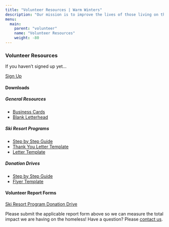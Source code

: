 ```yaml
---
title: "Volunteer Resources | Warm Winters"
description: "Our mission is to improve the lives of those living on the streets through the power of youth."
menu:
  main:
    parent: "volunteer"
    name: "Volunteer Resources"
    weight: -80
---
```


<h3>Volunteer Resources</h3>

<p class="intro-text">If you haven&rsquo;t signed up yet&hellip;</p>

<div class="inline-buttons">
  <a class="button button-accent" href="/volunteer/">Sign Up</a>
</div>

<h4>Downloads</h4>

<div class="downloads">
  <div>
    <h5>General Resources</h5>
    <div class="link-list-simple">
      <ul>
        <li><a href="/pdf/business-cards.pdf" target="_blank">Business Cards <i data-feather="external-link"></i></a></li>
        <li><a href="/pdf/letterhead.pdf" target="_blank">Blank Letterhead <i data-feather="external-link"></i></a></li>
      </ul>
    </div>
  </div>
  <div>
    <h5>Ski Resort Programs</h5>
    <div class="link-list-simple">
      <ul>
        <li><a href="/pdf/step-by-step-guide.pdf" target="_blank">Step by Step Guide <i data-feather="external-link"></i></a></li>
        <li><a href="/pdf/ski-resort-letter-thanks.pdf" target="_blank">Thank You Letter Template <i data-feather="external-link"></i></a></li>
        <li><a href="/pdf/ski-resort-letter.pdf" target="_blank">Letter Template <i data-feather="external-link"></i></a></li>
      </ul>
    </div>
  </div>
  <div>
    <h5>Donation Drives</h5>
    <div class="link-list-simple">
      <ul>
        <li><a href="/pdf/step-by-step-guide.pdf" target="_blank">Step by Step Guide <i data-feather="external-link"></i></a></li>
        <li><a href="/pdf/flyer.pdf" target="_blank">Flyer Template <i data-feather="external-link"></i></a></li>
      </ul>
    </div>
  </div>
</div>

<h4>Volunteer Report Forms</h4>

<div class="inline-buttons">
  <a class="button" href="https://goo.gl/forms/KmLu4MjWPEcVLkDx2" target="_blank">Ski Resort Program <i data-feather="external-link"></i></a>
  <a class="button" href="https://goo.gl/forms/oHzpz9PR5kg3Ur9U2" target="_blank">Donation Drive <i data-feather="external-link"></i></a>
</div>

<p class="paragraph-text">Please submit the applicable report form above so we can measure the total impact we are having on the homeless! Have a question? Please <a class="underline" href="/contact/">contact us</a>.</p>
